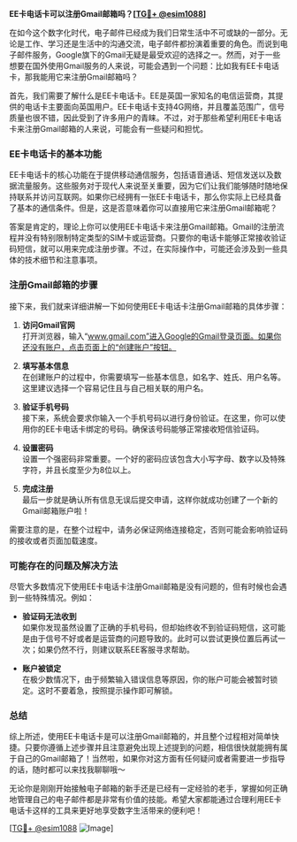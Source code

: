 **EE卡电话卡可以注册Gmail邮箱吗？[[TG💪+ @esim1088](https://t.me/s/esim1088)]**

在如今这个数字化时代，电子邮件已经成为我们日常生活中不可或缺的一部分。无论是工作、学习还是生活中的沟通交流，电子邮件都扮演着重要的角色。而说到电子邮件服务，Google旗下的Gmail无疑是最受欢迎的选择之一。然而，对于一些想要在国外使用Gmail服务的人来说，可能会遇到一个问题：比如我有EE卡电话卡，那我能用它来注册Gmail邮箱吗？

首先，我们需要了解什么是EE卡电话卡。EE是英国一家知名的电信运营商，其提供的电话卡主要面向英国用户。EE卡电话卡支持4G网络，并且覆盖范围广，信号质量也很不错，因此受到了许多用户的青睐。不过，对于那些希望利用EE卡电话卡来注册Gmail邮箱的人来说，可能会有一些疑问和担忧。

### EE卡电话卡的基本功能

EE卡电话卡的核心功能在于提供移动通信服务，包括语音通话、短信发送以及数据流量服务。这些服务对于现代人来说至关重要，因为它们让我们能够随时随地保持联系并访问互联网。如果你已经拥有一张EE卡电话卡，那么你实际上已经具备了基本的通信条件。但是，这是否意味着你可以直接用它来注册Gmail邮箱呢？

答案是肯定的，理论上你可以使用EE卡电话卡来注册Gmail邮箱。Gmail的注册流程并没有特别限制特定类型的SIM卡或运营商。只要你的电话卡能够正常接收验证码短信，就可以用来完成注册步骤。不过，在实际操作中，可能还会涉及到一些具体的技术细节和注意事项。

### 注册Gmail邮箱的步骤

接下来，我们就来详细讲解一下如何使用EE卡电话卡注册Gmail邮箱的具体步骤：

1. **访问Gmail官网**  
   打开浏览器，输入“www.gmail.com”进入Google的Gmail登录页面。如果你还没有账户，点击页面上的“创建账户”按钮。

2. **填写基本信息**  
   在创建账户的过程中，你需要填写一些基本信息，如名字、姓氏、用户名等。这里建议选择一个容易记住且与自己相关联的用户名。

3. **验证手机号码**  
   接下来，系统会要求你输入一个手机号码以进行身份验证。在这里，你可以使用你的EE卡电话卡绑定的号码。确保该号码能够正常接收短信验证码。

4. **设置密码**  
   设置一个强密码非常重要。一个好的密码应该包含大小写字母、数字以及特殊字符，并且长度至少为8位以上。

5. **完成注册**  
   最后一步就是确认所有信息无误后提交申请，这样你就成功创建了一个新的Gmail邮箱账户啦！

需要注意的是，在整个过程中，请务必保证网络连接稳定，否则可能会影响验证码的接收或者页面加载速度。

### 可能存在的问题及解决方法

尽管大多数情况下使用EE卡电话卡注册Gmail邮箱是没有问题的，但有时候也会遇到一些特殊情况。例如：

- **验证码无法收到**  
  如果你发现虽然设置了正确的手机号码，但却始终收不到验证码短信，这可能是由于信号不好或者是运营商的问题导致的。此时可以尝试更换位置后再试一次；如果仍然不行，则建议联系EE客服寻求帮助。

- **账户被锁定**  
  在极少数情况下，由于频繁输入错误信息等原因，你的账户可能会被暂时锁定。这时不要着急，按照提示操作即可解锁。

### 总结

综上所述，使用EE卡电话卡是可以注册Gmail邮箱的，并且整个过程相对简单快捷。只要你遵循上述步骤并且注意避免出现上述提到的问题，相信很快就能拥有属于自己的Gmail邮箱了！当然啦，如果你对这方面有任何疑问或者需要进一步指导的话，随时都可以来找我聊聊哦～

无论你是刚刚开始接触电子邮箱的新手还是已经有一定经验的老手，掌握如何正确地管理自己的电子邮件都是非常有价值的技能。希望大家都能通过合理利用EE卡电话卡这样的工具来更好地享受数字生活带来的便利吧！

[[TG💪+ @esim1088](https://t.me/s/esim1088) ![Image](https://i.postimg.cc/4NQfJmqS/Snipaste-2025-05-13-00-14-12.png)]